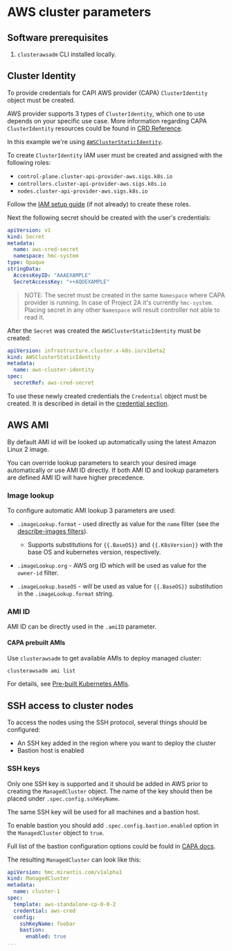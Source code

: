 # AWS cluster parameters

## Software prerequisites

1. `clusterawsadm` CLI installed locally.

## Cluster Identity

To provide credentials for CAPI AWS provider (CAPA) `ClusterIdentity` object
must be created.

AWS provider supports 3 types of `ClusterIdentity`, which one to use depends on
your specific use case. More information regarding CAPA `ClusterIdentity`
resources could be found in [CRD Reference](https://cluster-api-aws.sigs.k8s.io/crd/).

In this example we're using [`AWSClusterStaticIdentity`](https://cluster-api-aws.sigs.k8s.io/crd/#infrastructure.cluster.x-k8s.io/v1beta1.AWSClusterStaticIdentity).

To create `ClusterIdentity` IAM user must be created and assigned with the
following roles:

- `control-plane.cluster-api-provider-aws.sigs.k8s.io`
- `controllers.cluster-api-provider-aws.sigs.k8s.io`
- `nodes.cluster-api-provider-aws.sigs.k8s.io`

Follow the [IAM setup guide](cloudformation.md#aws-iam-setup) (if not already)
to create these roles.

Next the following secret should be created with the user's credentials:

```yaml
apiVersion: v1
kind: Secret
metadata:
  name: aws-cred-secret
  namespace: hmc-system
type: Opaque
stringData:
  AccessKeyID: "AAAEXAMPLE"
  SecretAccessKey: "++AQDEXAMPLE"
```

> NOTE:
> The secret must be created in the same `Namespace` where CAPA provider is
> running. In case of Project 2A it's currently `hmc-system`. Placing secret in
> any other `Namespace` will result controller not able to read it.

After the `Secret` was created the `AWSClusterStaticIdentity` must be created:

```yaml
apiVersion: infrastructure.cluster.x-k8s.io/v1beta2
kind: AWSClusterStaticIdentity
metadata:
  name: aws-cluster-identity
spec:
  secretRef: aws-cred-secret
```

To use these newly created credentials the `Credential` object must be
created. It is described in detail in the [credential section](../credential/main.md).

## AWS AMI

By default AMI id will be looked up automatically using the latest Amazon Linux 2 image.

You can override lookup parameters to search your desired image automatically or
use AMI ID directly.
If both AMI ID and lookup parameters are defined AMI ID will have higher precedence.

### Image lookup

To configure automatic AMI lookup 3 parameters are used:

- `.imageLookup.format` - used directly as value for the `name` filter
(see the [describe-images filters](https://docs.aws.amazon.com/cli/latest/reference/ec2/describe-images.html#describe-images)).
  - Supports substitutions for `{{.BaseOS}}` and `{{.K8sVersion}}` with the base OS
and kubernetes version, respectively.

- `.imageLookup.org` - AWS org ID which will be used as value for the `owner-id`
filter.

- `.imageLookup.baseOS` - will be used as value for `{{.BaseOS}}` substitution in
the `.imageLookup.format` string.

### AMI ID

AMI ID can be directly used in the `.amiID` parameter.

#### CAPA prebuilt AMIs

Use `clusterawsadm` to get available AMIs to deploy managed cluster:

```bash
clusterawsadm ami list
```

For details, see [Pre-built Kubernetes AMIs](https://cluster-api-aws.sigs.k8s.io/topics/images/built-amis.html).

## SSH access to cluster nodes

To access the nodes using the SSH protocol, several things should be configured:

- An SSH key added in the region where you want to deploy the cluster
- Bastion host is enabled

### SSH keys

Only one SSH key is supported and it should be added in AWS prior to creating
the `ManagedCluster` object. The name of the key should then be placed under `.spec.config.sshKeyName`.

The same SSH key will be used for all machines and a bastion host.

To enable bastion you should add `.spec.config.bastion.enabled` option in the
`ManagedCluster` object to `true`.

Full list of the bastion configuration options could be fould in [CAPA docs](https://cluster-api-aws.sigs.k8s.io/crd/#infrastructure.cluster.x-k8s.io/v1beta1.Bastion).

The resulting `ManagedCluster` can look like this:

```yaml
apiVersion: hmc.mirantis.com/v1alpha1
kind: ManagedCluster
metadata:
  name: cluster-1
spec:
  template: aws-standalone-cp-0-0-2
  credential: aws-cred
  config:
    sshKeyName: foobar
    bastion:
      enabled: true
...
```
